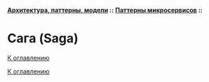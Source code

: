 **[Архитектура, паттерны, модели](../../README.md#patterns) ::** 
**[Паттерны микросервисов](../../README.md#patterns-microservices) ::**
# Сага (Saga)

<!--
https://habr.com/ru/articles/427705/
https://habr.com/ru/companies/alfa/articles/759224/
-->

[К оглавлению](../../README.md#patterns-microservices)



[К оглавлению](../../README.md#patterns-microservices)
